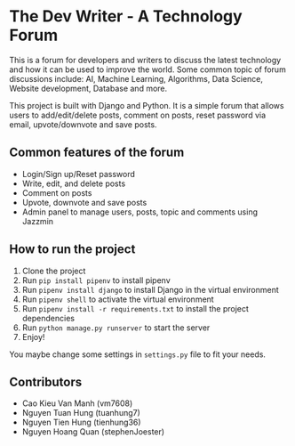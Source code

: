 # The Dev Writer - A Technology Forum

This is a forum for developers and writers to discuss the latest technology and how it can be used to improve the world. Some common topic of forum discussions include: AI, Machine Learning, Algorithms, Data Science, Website development, Database and more.

This project is built with Django and Python. It is a simple forum that allows users to add/edit/delete posts, comment on posts, reset password via email, upvote/downvote and save posts.

## Common features of the forum

- Login/Sign up/Reset password
- Write, edit, and delete posts
- Comment on posts
- Upvote, downvote and save posts
- Admin panel to manage users, posts, topic and comments using Jazzmin

## How to run the project

1. Clone the project
2. Run `pip install pipenv` to install pipenv
3. Run `pipenv install django` to install Django in the virtual environment
4. Run `pipenv shell` to activate the virtual environment
5. Run `pipenv install -r requirements.txt` to install the project dependencies
6. Run `python manage.py runserver` to start the server
7. Enjoy!

You maybe change some settings in `settings.py` file to fit your needs.

## Contributors

- Cao Kieu Van Manh (vm7608)
- Nguyen Tuan Hung (tuanhung7)
- Nguyen Tien Hung (tienhung36)
- Nguyen Hoang Quan (stephenJoester)

